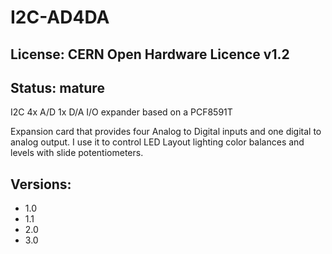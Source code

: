 # I2C-AD4DA
## License: CERN Open Hardware Licence v1.2

## Status: mature

I2C 4x A/D 1x  D/A I/O expander based on a PCF8591T

Expansion card that provides four Analog to Digital inputs and one digital to analog output.
I use it to control LED Layout lighting color balances and levels with slide potentiometers.

## Versions:
 * 1.0
 * 1.1
 * 2.0
 * 3.0

